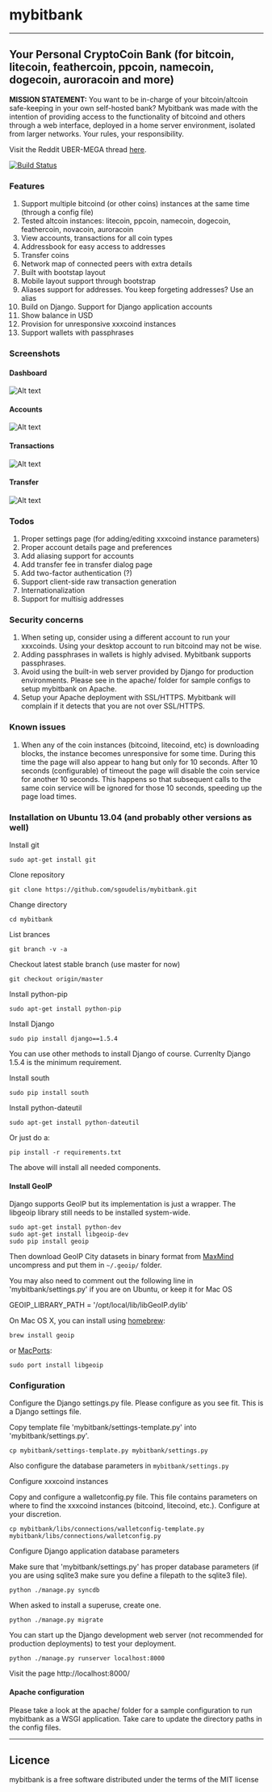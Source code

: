 # mybitbank  
---
## Your Personal CryptoCoin Bank (for bitcoin, litecoin, feathercoin, ppcoin, namecoin, dogecoin, auroracoin and more)

**MISSION STATEMENT:** You want to be in-charge of your bitcoin/altcoin safe-keeping in your own self-hosted bank? Mybitbank was made with the intention of providing access to the functionality of bitcoind and others through a web interface, deployed in a home server environment, isolated from larger networks. Your rules, your responsibility. 

Visit the Reddit UBER-MEGA thread [here](http://www.reddit.com/r/Bitcoin/comments/27v3mw/i_just_released_mybitbank_project_on_github/ "Reddit").

[![Build Status](https://travis-ci.org/sgoudelis/mybitbank.svg?branch=master)](https://travis-ci.org/sgoudelis/mybitbank)

### Features

1. Support multiple bitcoind (or other coins) instances at the same time (through a config file)
2. Tested altcoin instances: litecoin, ppcoin, namecoin, dogecoin, feathercoin, novacoin, auroracoin
3. View accounts, transactions for all coin types
4. Addressbook for easy access to addresses
5. Transfer coins 
6. Network map of connected peers with extra details
7. Built with bootstap layout
8. Mobile layout support through bootstrap
9. Aliases support for addresses. You keep forgeting addresses? Use an alias
10. Build on Django. Support for Django application accounts
11. Show balance in USD
12. Provision for unresponsive xxxcoind instances
13. Support wallets with passphrases

### Screenshots


#### Dashboard
![Alt text](/doc/dashboard-screen.jpg "Dashboard")

#### Accounts
![Alt text](/doc/accounts-screen.jpg "Accounts")

#### Transactions
![Alt text](/doc/transactions-screen.jpg "Transaction")

#### Transfer
![Alt text](/doc/transfer-screen.jpg "Transfer")


### Todos

1. Proper settings page (for adding/editing xxxcoind instance parameters)
2. Proper account details page and preferences
3. Add aliasing support for accounts
4. Add transfer fee in transfer dialog page
5. Add two-factor authentication (?)
6. Support client-side raw transaction generation
7. Internationalization
8. Support for multisig addresses

### Security concerns 

1. When seting up, consider using a different account to run your xxxcoinds. Using your desktop account to run bitcoind may not be wise.
2. Adding passphrases in wallets is highly advised. Mybitbank supports passphrases.
3. Avoid using the built-in web server provided by Django for production environments. Please see in the apache/ folder for sample configs to setup mybitbank on Apache.
4. Setup your Apache deployment with SSL/HTTPS. Mybitbank will complain if it detects that you are not over SSL/HTTPS.

### Known issues

1. When any of the coin instances (bitcoind, litecoind, etc) is downloading blocks, the instance becomes unresponsive for some time. During this time the page will also appear to hang but only for 10 seconds. After 10 seconds (configurable) of timeout the page will disable the coin service for another 10 seconds. This happens so that subsequent calls to the same coin service will be ignored for those 10 seconds, speeding up the page load times. 



### Installation on Ubuntu 13.04 (and probably other versions as well)

Install git

```
sudo apt-get install git
```

Clone repository

```
git clone https://github.com/sgoudelis/mybitbank.git
```

Change directory

```
cd mybitbank
```

List brances

```
git branch -v -a
```

Checkout latest stable branch (use master for now)

```
git checkout origin/master
```

Install python-pip

```
sudo apt-get install python-pip
```

Install Django

```
sudo pip install django==1.5.4
```

You can use other methods to install Django of course. Currenlty Django 1.5.4 is the minimum requirement. 

Install south

```
sudo pip install south
```

Install python-dateutil

```
sudo apt-get install python-dateutil
```

Or just do a:

```
pip install -r requirements.txt
```

The above will install all needed components.


#### Install GeoIP

Django supports GeoIP but its implementation is just a wrapper. The libgeoip library still needs to be installed system-wide.

```
sudo apt-get install python-dev
sudo apt-get install libgeoip-dev
sudo pip install geoip
```

Then download GeoIP City datasets in binary format from [MaxMind](http://dev.maxmind.com/geoip/legacy/geolite/) uncompress and put them in `~/.geoip/` folder.
 

You may also need to comment out the following line in 'mybitbank/settings.py' if you are on Ubuntu, or keep it for Mac OS

GEOIP_LIBRARY_PATH = '/opt/local/lib/libGeoIP.dylib'

On Mac OS X, you can install using [homebrew](http://github.com/mxcl/homebrew):
```
brew install geoip
```
or [MacPorts](http://www.macports.org/install.php):
```
sudo port install libgeoip
```



### Configuration

Configure the Django settings.py file. Please configure as you see fit. This is a Django settings file.

Copy template file 'mybitbank/settings-template.py' into 'mybitbank/settings.py'.

```
cp mybitbank/settings-template.py mybitbank/settings.py
```

Also configure the database parameters in `mybitbank/settings.py`



Configure xxxcoind instances

Copy and configure a walletconfig.py file. This file contains parameters on where to find the xxxcoind instances (bitcoind, litecoind, etc.). Configure at your discretion.

```
cp mybitbank/libs/connections/walletconfig-template.py mybitbank/libs/connections/walletconfig.py
```

Configure Django application database parameters

Make sure that 'mybitbank/settings.py' has proper database parameters (if you are using sqlite3 make sure you define a filepath to the sqlite3 file). 

```
python ./manage.py syncdb
```

When asked to install a superuse, create one.

```
python ./manage.py migrate
```

You can start up the Django development web server (not recommended for production deployments) to test your deployment.

```
python ./manage.py runserver localhost:8000
```

Visit the page http://localhost:8000/



#### Apache configuration

Please take a look at the apache/ folder for a sample configuration to run mybitbank as a WSGI application. Take care to update the directory paths in the config files.

---

## Licence

mybitbank is a free software distributed under the terms of the MIT license


